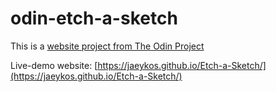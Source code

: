 # odin-etch-a-sketch

This is a [website project from The Odin Project](https://www.theodinproject.com/lessons/foundations-etch-a-sketch)

Live-demo website: [https://jaeykos.github.io/Etch-a-Sketch/](https://jaeykos.github.io/Etch-a-Sketch/)
